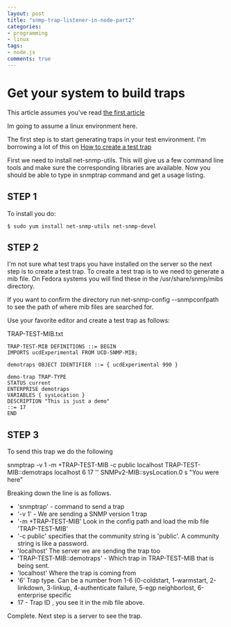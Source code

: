 ```yaml
---
layout: post
title: "snmp-trap-listener-in-node-part2"
categories:
- programming
- linux
tags:
- node.js
comments: true
---
```



Get your system to build traps
=======

This article assumes you've read [the first article](/2014/08/23/snmp-trap-listener-in-node)

Im going to assume a linux environment here. 

The first step is to start generating traps in your test environment. I'm borrowing a lot of this on [How to create a test trap](http://technotes.twosmallcoins.com/?p=369)


First we need to install net-snmp-utils.  This will give us a few command line tools and make sure the corresponding libraries are available. Now you should be able to type in snmptrap command and get a usage listing.

STEP 1
---
To install you do:

    $ sudo yum install net-snmp-utils net-snmp-devel

STEP 2
---
I'm not sure what test traps you have installed on the server so the next step is to create a test trap. To create a test trap is to we need to generate a mib file.  On Fedora systems you will find these in the /usr/share/snmp/mibs directory. 

If you want to confirm the directory run net-snmp-config --snmpconfpath to see the path of where mib files are searched for.

Use your favorite editor and create a test trap as follows:


TRAP-TEST-MIB.txt

    TRAP-TEST-MIB DEFINITIONS ::= BEGIN
    IMPORTS ucdExperimental FROM UCD-SNMP-MIB;

    demotraps OBJECT IDENTIFIER ::= { ucdExperimental 990 }

    demo-trap TRAP-TYPE
    STATUS current
    ENTERPRISE demotraps
    VARIABLES { sysLocation }
    DESCRIPTION "This is just a demo"
    ::= 17
    END
    

STEP 3
---
To send this trap we do the following

snmptrap -v 1 -m +TRAP-TEST-MIB -c public localhost TRAP-TEST-MIB::demotraps localhost 6 17 '' SNMPv2-MIB::sysLocation.0 s "You were here"

Breaking down the line is as follows.
* 'snmptrap' - command to send a trap
* '-v 1' - We are sending a SNMP version 1 trap
* '-m +TRAP-TEST-MIB' Look in the config path and load the mib file 'TRAP-TEST-MIB'
* '-c public' specifies that the community string is 'public'. A community string is like a password.
* 'localhost' The server we are sending the trap too
* 'TRAP-TEST-MIB::demotraps' - Which trap in TRAP-TEST-MIB that is being sent.
* 'localhost' Where the trap is coming from
* '6' Trap type. Can be a number from 1-6 (0-coldstart, 1-warmstart, 2-linkdown, 3-linkup, 4-authenticate failure, 5-egp neighborlost, 6-enterprise specific
* 17 - Trap ID , you see it in the mib file above.

Complete. 
Next step is a server to see the trap.
